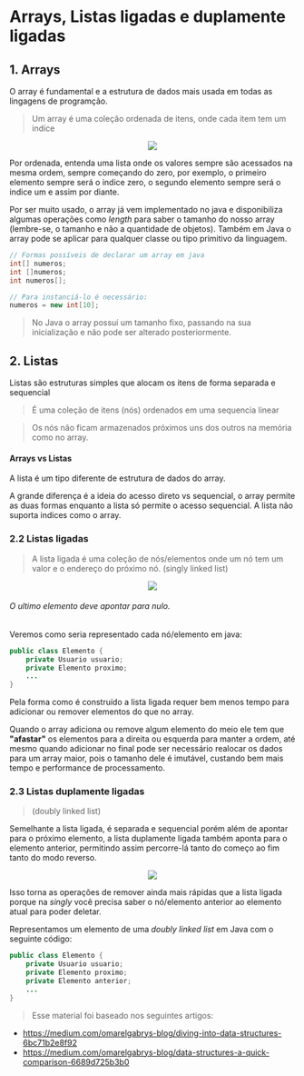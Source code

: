 # Arrays, Listas ligadas e duplamente ligadas

## 1. Arrays

O array é fundamental e a estrutura de dados mais usada em todas as lingagens de programção.

> Um array é uma coleção ordenada de itens, onde cada item tem um indice

<center><img src="https://docs.oracle.com/javase/tutorial/figures/java/objects-tenElementArray.gif"></center>

Por ordenada, entenda uma lista onde os valores sempre são acessados na mesma ordem, sempre começando do zero, por exemplo, o primeiro elemento sempre será o indice zero, o segundo elemento sempre será o indice um e assim por diante.

Por ser muito usado, o array já vem implementado no java e disponibiliza algumas operações como _length_ para saber o tamanho do nosso array (lembre-se, o tamanho e não a quantidade de objetos). Também em Java o array pode se aplicar para qualquer classe ou tipo primitivo da linguagem.

```java
// Formas possíveis de declarar um array em java
int[] numeros;
int []numeros;
int numeros[];

// Para instanciá-lo é necessário:
numeros = new int[10];
```
> No Java o array possuí um tamanho fixo, passando na sua inicialização e não pode ser alterado posteriormente.

## 2. Listas

Listas são estruturas simples que alocam os itens de forma separada e sequencial

> É uma coleção de itens (nós) ordenados em uma sequencia linear

> Os nós não ficam armazenados próximos uns dos outros na memória como no array.

#### Arrays vs Listas
A lista é um tipo diferente de estrutura de dados do array.

A grande diferença é a ideia do acesso direto vs sequencial, o array permite as duas formas enquanto a lista só permite o acesso sequencial. A lista não suporta indices como o array.

### 2.2 Listas ligadas
> A lista ligada é uma coleção de nós/elementos onde um nó tem um valor e o endereço do próximo nó. (singly linked list)

<center><img src="https://miro.medium.com/max/816/1*CJ27twE8azv289_SNvd0iQ.png"></center>

###### O ultimo elemento deve apontar para nulo.
Veremos como seria representado cada nó/elemento em java:


```java
public class Elemento {
    private Usuario usuario;
    private Elemento proximo;
    ...
}
```

Pela forma como é construído a lista ligada requer bem menos tempo para adicionar ou remover elementos do que no array.

Quando o array adiciona ou remove algum elemento do meio ele tem que __"afastar"__ os elementos para a direita ou esquerda para manter a ordem, até mesmo quando adicionar no final pode ser necessário realocar os dados para um array maior, pois o tamanho dele é imutável, custando bem mais tempo e performance de processamento.

### 2.3 Listas duplamente ligadas
> (doubly linked list)

Semelhante a lista ligada, é separada e sequencial porém além de apontar para o próximo elemento, a lista duplamente ligada também aponta para o elemento anterior, permitindo assim percorre-lá tanto do começo ao fim tanto do modo reverso. 

<center><img src="https://miro.medium.com/max/1220/1*MQXQEng-gv6FDdFozbAsOg.png"></center>

Isso torna as operações de remover ainda mais rápidas que a lista ligada porque na _singly_ você precisa saber o nó/elemento anterior ao elemento atual para poder deletar.

Representamos um elemento de uma _doubly linked list_ em Java com o seguinte código:

```java
public class Elemento {
    private Usuario usuario;
    private Elemento proximo;
    private Elemento anterior;
    ...
}
```

> Esse material foi baseado nos seguintes artigos: 
 - https://medium.com/omarelgabrys-blog/diving-into-data-structures-6bc71b2e8f92
 - https://medium.com/omarelgabrys-blog/data-structures-a-quick-comparison-6689d725b3b0
